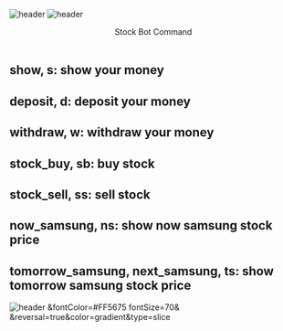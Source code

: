 ![header](https://capsule-render.vercel.app/api?text=Stock%20Bot!&fontColor=d6ace6&type=waving)
![header](https://capsule-render.vercel.app/api?text=[WARNING]%20This%20is%20just%20for%20fun&fontColor=d6ace6&type=transparent)
<center>Stock Bot Command</center>
<br>
<h2>show, s: show your money</h2>
<h2>deposit, d: deposit your money</h2>
<h2>withdraw, w: withdraw your money</h2>
<h2>stock_buy, sb: buy stock</h2>
<h2>stock_sell, ss: sell stock</h2>
<h2>now_samsung, ns: show now samsung stock price</h2>
<h2>tomorrow_samsung, next_samsung, ts: show tomorrow samsung stock price</h2>

![header](https://capsule-render.vercel.app/api?text=Now,%20Have%20Fun%20With%20Bot!&fontSize=40&fontColor=FF5675&rotate=8&type=slice)
&fontColor=#FF5675
fontSize=70&
&reversal=true&color=gradient&type=slice